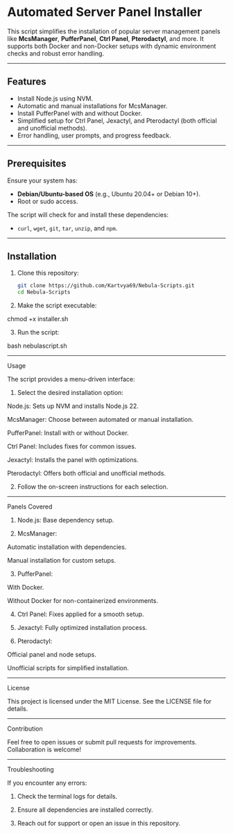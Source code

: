 
# Automated Server Panel Installer

This script simplifies the installation of popular server management panels like **McsManager**, **PufferPanel**, **Ctrl Panel**, **Pterodactyl**, and more. It supports both Docker and non-Docker setups with dynamic environment checks and robust error handling.

---

## Features
- Install Node.js using NVM.
- Automatic and manual installations for McsManager.
- Install PufferPanel with and without Docker.
- Simplified setup for Ctrl Panel, Jexactyl, and Pterodactyl (both official and unofficial methods).
- Error handling, user prompts, and progress feedback.

---

## Prerequisites
Ensure your system has:
- **Debian/Ubuntu-based OS** (e.g., Ubuntu 20.04+ or Debian 10+).
- Root or sudo access.

The script will check for and install these dependencies:
- `curl`, `wget`, `git`, `tar`, `unzip`, and `npm`.

---

## Installation

1. Clone this repository:
   ```bash
   git clone https://github.com/Kartvya69/Nebula-Scripts.git
   cd Nebula-Scripts

2. Make the script executable:

chmod +x installer.sh


3. Run the script:

bash nebulascript.sh




---

Usage

The script provides a menu-driven interface:

1. Select the desired installation option:

Node.js: Sets up NVM and installs Node.js 22.

McsManager: Choose between automated or manual installation.

PufferPanel: Install with or without Docker.

Ctrl Panel: Includes fixes for common issues.

Jexactyl: Installs the panel with optimizations.

Pterodactyl: Offers both official and unofficial methods.



2. Follow the on-screen instructions for each selection.




---

Panels Covered

1. Node.js: Base dependency setup.


2. McsManager:

Automatic installation with dependencies.

Manual installation for custom setups.



3. PufferPanel:

With Docker.

Without Docker for non-containerized environments.



4. Ctrl Panel: Fixes applied for a smooth setup.


5. Jexactyl: Fully optimized installation process.


6. Pterodactyl:

Official panel and node setups.

Unofficial scripts for simplified installation.





---

License

This project is licensed under the MIT License. See the LICENSE file for details.


---

Contribution

Feel free to open issues or submit pull requests for improvements. Collaboration is welcome!


---

Troubleshooting

If you encounter any errors:

1. Check the terminal logs for details.


2. Ensure all dependencies are installed correctly.


3. Reach out for support or open an issue in this repository.
